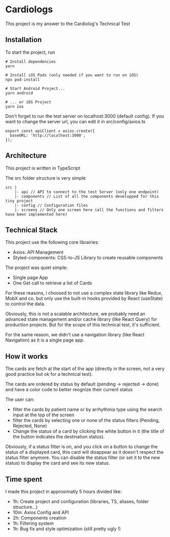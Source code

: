# Cardiologs

This project is my answer to the Cardiolog's Technical Test

## Installation

To start the project, run

```
# Install dependencies
yarn

# Install iOS Pods (only needed if you want to run on iOS)
npx pod-install

# Start Android Project...
yarn android

# ... or iOS Project
yarn ios
```

Don't forget to run the test server on localhost:3000 (default config). If you want to change the server url, you can edit it in src/config/axios.ts

```
export const apiClient = axios.create({
  baseURL: 'http://localhost:3000',
});
```

## Architecture

This project is written in TypeScript

The src folder structure is very simple

```
src |
    |- api // API to connect to the test Server (only one endpoint)
    |- components // List of all the components developped for this tiny project
    |- config // Configuration files
    |- screens // Only one screen here (all the functions and filters have been implemented here)

```

## Technical Stack

This project use the following core librairies:

- Axios: API Management
- Styled-components: CSS-to-JS Library to create reusable components

The project was quiet simple:

- Single page App
- One Get call to retrieve a list of Cards

For these reasons, i choosed to not use a complex state library like Redux, MobX and co. but only use the built-in hooks provided by React (useState) to control the data.

Obviously, this is not a scalable architecture, we probably need an advanced state management and/or cache library (like React Query) for production projects. But for the scope of this technical test, it's sufficient.

For the same reason, we didn't use a navigation library (like React Navigation) as it is a single page app.

## How it works

The cards are fetch at the start of the app (directly in the screen, not a very good practice but ok for a technical test).

The cards are ordered by status by default (pending -> rejected -> done) and have a color code to better reognize their current status

The user can:

- filter the cards by patient name or by arrhythmia type using the search input at the top of the screen
- filter the cards by selecting one or none of the status filters (Pending, Rejected, None)
- Change the status of a card by clicking the white button in it (the title of the button indicates the destination status).

Obviously, if a status filter is on, and you click on a button to change the status of a displayed card, this card will disappear as it doesn't respect the status filter anymore. You can disable the status filter (or set it to the new status) to display the card and see its new status.

## Time spent

I made this project in approximatly 5 hours divided like:

- 1h: Create project and configuration (libraries, TS, aliases, folder structure...)
- 10m: Axios Config and API
- 2h: Components creation
- 1h: Filtering system
- 1h: Bug fix and style optimization (still pretty ugly !)
